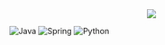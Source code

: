   <div align=center>
	<a href="https://hits.seeyoufarm.com"><img src="https://hits.seeyoufarm.com/api/count/incr/badge.svg?url=https%3A%2F%2Fgithub.com%2Fbong7233&count_bg=%2311C8C1&title_bg=%231D1A1A&icon=tapas.svg&icon_color=%2342C0A9&title=hits&edge_flat=false"/></a>	
  </div>


![Java](https://img.shields.io/badge/Java-000000.svg?&style=for-the-badge&logo=Java&logoColor=00739)
![Spring](https://img.shields.io/badge/Spring-000000.svg?&style=for-the-badge&logo=Spring&logoColor=00739)
![Python](https://img.shields.io/badge/Python-000000.svg?&style=for-the-badge&logo=Python&logoColor=3776AB)


